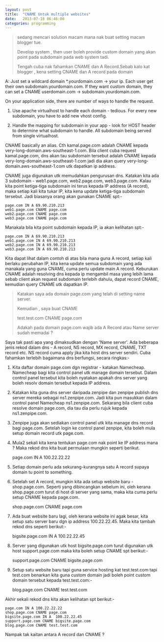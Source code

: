 ```yaml
---
layout: post
title:  "CNAME Untuk multiple websites"
date:   2013-07-18 06:46:00
categories: programming
---
```

>sedang mencari solution macam mana nak buat setting macam blogger tue.
>
>Develop system , then user boleh provide custom domain yang akan point pada subdomain pada web system tadi.
>
>Tengah cuba nak fahamkan CNAME dan A Record.Sebab kalo kat blogger , kena setting CNAME dan A record pada domain

A:
Just set a wildcard domain *.yourdomain.com -> your ip. Each user get their own subdomain.yourdomain.com. If they want custom domain, they can set a CNAME userdomain.com -> subdomain.yourdomain.com.

On your application side, there are number of ways to handle the request.

1. Use apache virtualhost to handle each domain - tedious. For every new subdomain, you have to add new vhost config.

2. Handle the mapping for subdomain in your app - look for HOST header to determine what subdomain to handle. All subdomain being served from single virtualhost.

CNAME basically an alias. Cth kamal.page.com adalah CNAME kepada very-long-domain.aws-southeast-1.com. Bila client cuba request kamal.page.com, dns akan tau subdomain tersebut adalah CNAME kepada very-long-domain.aws-southeast-1.com jadi dia akan query very-long-domain.aws-southeast-1.com utk dapatkan ip address.

CNAME juga digunakan utk memudahkan pengurusan dns. Katakan kita ada 3 subdomain - web1.page.com, web2.page.com, web3.page.com. Kalau kita point ketiga-tiga subdomain ini terus kepada IP address (A record), maka setiap kali kita tukar IP, kita kena update ketiga-tiga subdomain tersebut. Jadi biasanya orang akan gunakan CNAME spt:-

    page.com IN A 69.90.210.213
    web1.page.com CNAME page.com
    web2.page.com CNAME page.com
    web3.page.com CNAME page.com

Manakala bila kita point subdomain kepada IP, ia akan kelihatan spt:-

    page.com IN A 69.90.210.213
    web1.page.com IN A 69.90.210.213
    web2.page.com IN A 69.90.210.213
    web3.page.com IN A 69.90.210.213

Kita dapat lihat dalam contoh di atas bila mana guna A record, setiap kali berlaku perubahan IP, kita kena update semua subdomain yang ada manakala yang guna CNAME, cuma perlu update main A record. Keburukan CNAME adalah resolving dns kepada ip mengambil masa yang lebih lama sebab client akan request subdomain terlebih dahulu, dapat record CNAME, kemudian query CNAME utk dapatkan IP.

>Katakan saya ada domain page.com yang telah di setting name server.
>
>Kemudian , saya buat CNAME
>
>test.test.com CNAME page.com
>
>Adakah pada domain page.com wajib ada A Record atau Name server sudah memadai ?

Saya tak pasti apa yang dimaksudkan dengan 'Name server'. Ada beberapa jenis rekod dalam dns - A record, NS record, MX record, CNAME, TXT record etc.  NS record cuma apply jika kita host dns server sendiri. Cuba fahamkan terlebih bagaimana dns berfungsi, secara ringkas:-

1. Kita daftar domain page.com dgn registrar - katakan Namecheap. Namecheap bagi kita control panel utk manage domain tersebut. Dalam control panel tersebut kita boleh nyatakan apakah dns server yang boleh resolv domain tersebut kepada IP address.

2. Katakan kita guna dns server daripada zenpipe dan zenpipe publish dns server mereka sebagai ns1.zenpipe.com. Jadi kita pun masukkan dalam control panel Namecheap ns1.zenpipe.com. Sekarang bila client cuba resolve domain page.com, dia tau dia perlu rujuk kepada ns1.zenpipe.com.

3. Zenpipe juga akan sediakan control panel utk kita manage dns record bagi page.com. Setelah login ke control panel zenpipe, kita boleh mula setup domain record utk page.com.

4. Mula2 sekali kita kena tentukan page.com nak point ke IP address mana ? Maka rekod dns kita buat permulaan mungkin seperti berikut.

    page.com IN A 100.22.22.22

5. Setiap domain perlu ada sekurang-kurangnya satu A record supaya domain tu point to something.

6. Setelah set A record, mungkin kita ada setup website baru - shop.page.com. Seperti yang dibincangkan sebelum ini, oleh kerana shop.page.com turut di host di server yang sama, maka kita cuma perlu setup CNAME kepada page.com.

    shop.page.com CNAME page.com

7. Ada buat website baru lagi, oleh kerana website ini agak besar, kita setup satu server baru dgn ip address 100.22.22.45. Maka kita tambah rekod dns seperti berikut:-

    bigsite.page.com IN A  100.22.22.45

8. Server yang digunakan utk host bigsite.page.com turut digunakan utk host support.page.com maka kita boleh setup CNAME spt berikut:-

    support.page.com CNAME bigsite.page.com

9. Setup satu website baru tapi guna service hosting kat test.test.com tapi test.com benarkan kita guna custom domain jadi boleh point custom domain tersebut kepada test.test.com:-

    blog.page.com CNAME test.test.com

Akhir sekali rekod dns kita akan kelihatan spt berikut:-

    page.com IN A 100.22.22.22
    shop.page.com CNAME page.com
    bigsite.page.com IN A  100.22.22.45
    support.page.com CNAME bigsite.page.com
    blog.page.com CNAME test.test.com

Nampak tak kaitan antara A record dan CNAME ?
